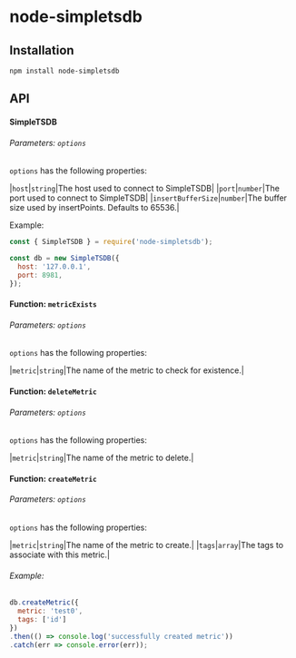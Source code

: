 # node-simpletsdb

## Installation

```
npm install node-simpletsdb
```

## API

#### SimpleTSDB

###### Parameters: `options`

`options` has the following properties:

|`host`|`string`|The host used to connect to SimpleTSDB|
|`port`|`number`|The port used to connect to SimpleTSDB|
|`insertBufferSize`|`number`|The buffer size used by insertPoints. Defaults to 65536.|

Example:

```javascript
const { SimpleTSDB } = require('node-simpletsdb');

const db = new SimpleTSDB({
  host: '127.0.0.1',
  port: 8981,
});
```

#### Function: `metricExists`

###### Parameters: `options`

`options` has the following properties:

|`metric`|`string`|The name of the metric to check for existence.|

#### Function: `deleteMetric`

###### Parameters: `options`

`options` has the following properties:

|`metric`|`string`|The name of the metric to delete.|

#### Function: `createMetric`

###### Parameters: `options`

`options` has the following properties:

|`metric`|`string`|The name of the metric to create.|
|`tags`|`array`|The tags to associate with this metric.|

###### Example:

```javascript
db.createMetric({
  metric: 'test0',
  tags: ['id']
})
.then(() => console.log('successfully created metric'))
.catch(err => console.error(err));
```